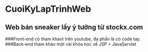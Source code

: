 # CuoiKyLapTrinhWeb

## Web bán sneaker lấy ý tưởng từ stockx.com

###Front-end có tham khaot trên youtube, đa phần là có code tay.
###Back-end tham khảo một vài khóa học về JSP + JavaServlet